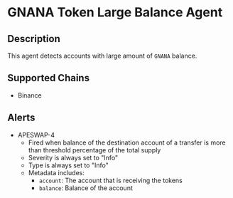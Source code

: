 
# GNANA Token Large Balance Agent

## Description

This agent detects accounts with large amount of `GNANA` balance.

## Supported Chains

- Binance

## Alerts


- APESWAP-4
  - Fired when balance of the destination account of a transfer is more than threshold percentage of the total supply 
  - Severity is always set to "Info" 
  - Type is always set to "Info" 
  - Metadata includes:
    * `account`: The account that is receiving the tokens
    * `balance`: Balance of the account


